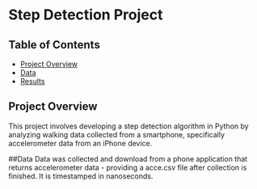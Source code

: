 # Step Detection Project

## Table of Contents
- [Project Overview](#project-overview)
- [Data](#data)
- [Results](#results)


## Project Overview
This project involves developing a step detection algorithm in Python by analyzing walking data collected from a smartphone, specifically accelerometer data from an iPhone device.


##Data
Data was collected and download from a phone application that returns accelerometer data - providing a acce.csv file after collection is finished. It is timestamped in nanoseconds.
